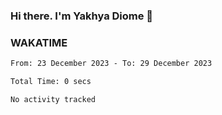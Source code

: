 ### Hi there. I'm Yakhya Diome 👋

### WAKATIME
<!--START_SECTION:waka-->

```txt
From: 23 December 2023 - To: 29 December 2023

Total Time: 0 secs

No activity tracked
```

<!--END_SECTION:waka-->
